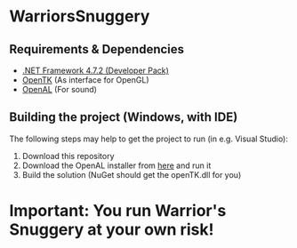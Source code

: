 # WarriorsSnuggery
## Requirements & Dependencies
- [.NET Framework 4.7.2 (Developer Pack)](https://dotnet.microsoft.com/download/dotnet-framework/net472)
- [OpenTK](https://github.com/opentk/opentk) (As interface for OpenGL)
- [OpenAL](https://www.openal.org/) (For sound)

## Building the project (Windows, with IDE)
The following steps may help to get the project to run (in e.g. Visual Studio):
1. Download this repository
2. Download the OpenAL installer from [here](https://openal.org/downloads/oalinst.zip) and run it
3. Build the solution (NuGet should get the openTK.dll for you)
# Important: You run Warrior's Snuggery at your own risk!
